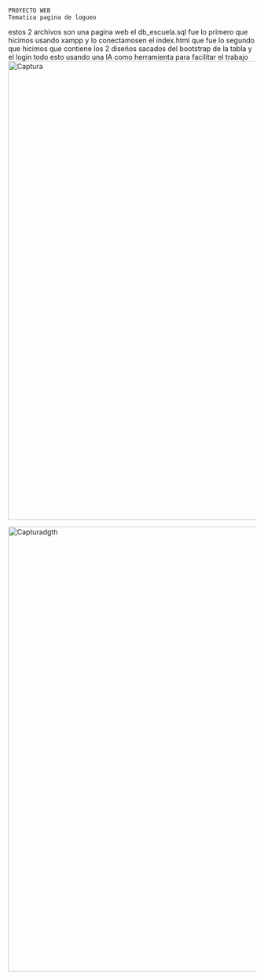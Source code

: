     PROYECTO WEB
    Tematica pagina de logueo

estos 2 archivos son una pagina web el db_escuela.sql fue lo primero que hicimos usando xampp y lo conectamosen el index.html que fue lo segundo que hicimos que contiene los 2 diseños sacados del bootstrap de la tabla y el login todo esto usando una IA como herramienta para facilitar el trabajo 
      <img width="934" alt="Captura" src="https://github.com/user-attachments/assets/1e8526ac-d961-448b-a539-b67071c9ce2f" />

<img width="906" alt="Capturadgth" src="https://github.com/user-attachments/assets/b7ae686a-c0b3-45fb-8790-7342851e9a27" />

